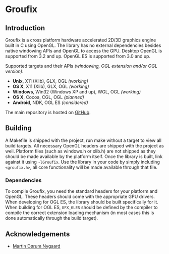 # Groufix

## Introduction

Groufix is a cross platform hardware accelerated 2D/3D graphics engine built in C using OpenGL. The library has no external dependencies besides native windowing APIs and OpenGL to access the GPU. Desktop OpenGL is supported from 3.2 and up. OpenGL ES is supported from 3.0 and up.

Supported targets and their APIs _(windowing, OGL extension and/or OGL version)_:

* __Unix__,    X11 (Xlib), GLX, OGL _(working)_
* __OS X__,    X11 (Xlib), GLX, OGL _(working)_
* __Windows__, Win32 (Windows XP and up), WGL, OGL _(working)_
* __OS X__,    Cocoa, CGL, OGL _(planned)_
* __Android__, NDK, OGL ES _(considered)_

The main repository is hosted on [GitHub](https://github.com/Ckef/Groufix).

## Building

A Makefile is shipped with the project, run make without a target to view all build targets. All necessary OpenGL headers are shipped with the project as well. Platform files (such as windows.h or xlib.h) are not shipped as they should be made available by the platform itself. Once the library is built, link against it using `-lGroufix`. Use the library in your code by simply including `<groufix.h>`, all core functionality will be made available through that file.

### Dependencies

To compile Groufix, you need the standard headers for your platform and OpenGL. These headers should come with the appropriate GPU drivers. When developing for OGL ES, the library should be built specifically for it. When building for OGL ES, `GFX_GLES` should be defined by the compiler to compile the correct extension loading mechanism (in most cases this is done automatically through the build target).

## Acknowledgements

* [Martin Dørum Nygaard](http://www.mortie.org)
